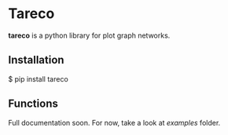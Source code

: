 # Tareco

**tareco** is a python library for plot graph networks.

## Installation

$ pip install tareco

## Functions

Full documentation soon. For now, take a look at *examples* folder.


